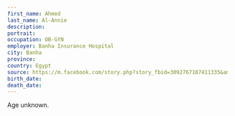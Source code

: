 ```yaml
---
first_name: Ahmed
last_name: Al-Annie
description: 
portrait: 
occupation: OB-GYN
employer: Banha Insurance Hospital
city: Banha
province: 
country: Egypt
source: https://m.facebook.com/story.php?story_fbid=3092767187411335&amp;id=290713350950080
birth_date: 
death_date: 
---
```


Age unknown.